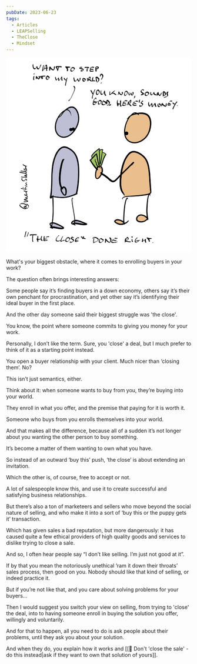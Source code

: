```yaml
---
pubDate: 2023-06-23
tags:
  - Articles
  - LEAPSelling
  - TheClose
  - Mindset
---
```


![](Media/SalesFlowCoach.app_How-to-stop-worrying-and-learn-to-love-the-close_MartinStellar.jpg)

What's your biggest obstacle, where it comes to enrolling buyers in your work?

The question often brings interesting answers:

Some people say it’s finding buyers in a down economy, others say it’s their own penchant for procrastination, and yet other say it’s identifying their ideal buyer in the first place.

And the other day someone said their biggest struggle was 'the close'.

You know, the point where someone commits to giving you money for your work.

Personally, I don’t like the term. Sure, you 'close' a deal, but I much prefer to think of it as a starting point instead.

You open a buyer relationship with your client. Much nicer than ‘closing them’. No?

This isn’t just semantics, either.

Think about it: when someone wants to buy from you, they’re buying into your world.

They enroll in what you offer, and the premise that paying for it is worth it.

Someone who buys from you enrolls themselves into your world.

And that makes all the difference, because all of a sudden it’s not longer about you wanting the other person to buy something.

It’s become a matter of them wanting to own what you have.

So instead of an outward ‘buy this’ push, ‘the close’ is about extending an invitation.

Which the other is, of course, free to accept or not.

A lot of salespeople know this, and use it to create successful and satisfying business relationships.

But there’s also a ton of marketeers and sellers who move beyond the social nature of selling, and who make it into a sort of ‘buy this or the puppy gets it’ transaction.

Which has given sales a bad reputation, but more dangerously: it has caused quite a few ethical providers of high quality goods and services to dislike trying to close a sale.

And so, I often hear people say “I don’t like selling. I’m just not good at it”.

If by that you mean the notoriously unethical ‘ram it down their throats’ sales process, then good on you. Nobody should like that kind of selling, or indeed practice it.

But if you’re not like that, and you care about solving problems for your buyers…

Then I would suggest you switch your view on selling, from trying to 'close' the deal, into to having someone enroll in buying the solution you offer, willingly and voluntarily.

And for that to happen, all you need to do is ask people about their problems, until they ask you about your solution.

And when they do, you explain how it works and [[📄 Don't 'close the sale' - do this instead|ask if they want to own that solution of yours]].
